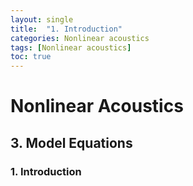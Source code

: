 ```yaml
---
layout: single
title:  "1. Introduction"
categories: Nonlinear acoustics
tags: [Nonlinear acoustics]
toc: true
---
```

# Nonlinear Acoustics
## 3. Model Equations
### 1. Introduction
